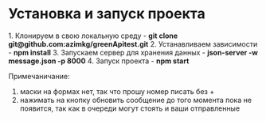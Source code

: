 <h1>Установка и запуск проекта</h1>
1. Клонируем в свою локальную среду - <b>git clone git@github.com:azimkg/greenApitest.git</b>
2. Устанавливаем зависимости - <b>npm install</b>
3. Запускаем сервер для хранения данных - <b>json-server -w message.json -p 8000</b>
4. Запуск проекта - <b>npm start</b>

Примечаничание: 
1. маски на формах нет, так что прошу номер писать без + 
2. нажимать на кнопку обновить сообщение до того момента пока не появится, так как в очереди могут стоять и ваши отправленные